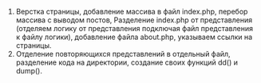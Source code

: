 1. Верстка страницы, добавление массива в файл index.php, перебор массива с выводом постов, 
Разделение index.php от представления (отделяем логику от представления подключая файл представления к файлу логики),
добавление файла about.php, указываем ссылки на страницы.
2. Отделение повторяющихся представлений в отдельный файл,
разделение кода на директории,
создание своих функций dd() и dump().
